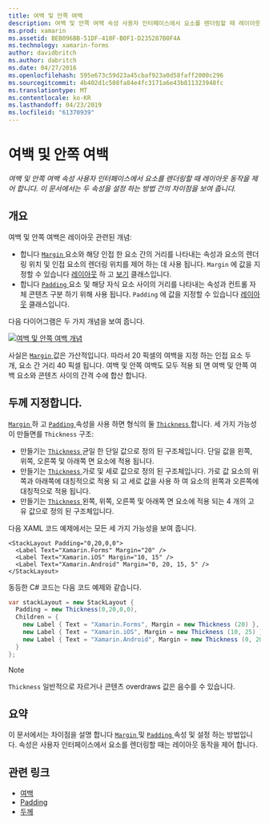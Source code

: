 ```yaml
---
title: 여백 및 안쪽 여백
description: 여백 및 안쪽 여백 속성 사용자 인터페이스에서 요소를 렌더링할 때 레이아웃 동작을 제어 합니다. 이 문서에서는 두 속성을 설정 하는 방법 간의 차이점을 보여 줍니다.
ms.prod: xamarin
ms.assetid: BEB096BB-51DF-410F-B0F1-D235287B0F4A
ms.technology: xamarin-forms
author: davidbritch
ms.author: dabritch
ms.date: 04/27/2016
ms.openlocfilehash: 595e673c59d23a45cbaf923a0d58faff2000c296
ms.sourcegitcommit: 4b402d1c508fa84e4fc3171a6e43b811323948fc
ms.translationtype: MT
ms.contentlocale: ko-KR
ms.lasthandoff: 04/23/2019
ms.locfileid: "61370939"
---
```

# <a name="margin-and-padding"></a>여백 및 안쪽 여백

_여백 및 안쪽 여백 속성 사용자 인터페이스에서 요소를 렌더링할 때 레이아웃 동작을 제어 합니다. 이 문서에서는 두 속성을 설정 하는 방법 간의 차이점을 보여 줍니다._

## <a name="overview"></a>개요

여백 및 안쪽 여백은 레이아웃 관련된 개념:

- 합니다 [ `Margin` ](xref:Xamarin.Forms.View.Margin) 요소와 해당 인접 한 요소 간의 거리를 나타내는 속성과 요소의 렌더링 위치 및 인접 요소의 렌더링 위치를 제어 하는 데 사용 됩니다. `Margin` 에 값을 지정할 수 있습니다 [레이아웃](~/xamarin-forms/user-interface/controls/layouts.md) 하 고 [보기](~/xamarin-forms/user-interface/controls/views.md) 클래스입니다.
- 합니다 [ `Padding` ](xref:Xamarin.Forms.Layout.Padding) 요소 및 해당 자식 요소 사이의 거리를 나타내는 속성과 컨트롤 자체 콘텐츠 구분 하기 위해 사용 됩니다. `Padding` 에 값을 지정할 수 있습니다 [레이아웃](~/xamarin-forms/user-interface/controls/layouts.md) 클래스입니다.

다음 다이어그램은 두 가지 개념을 보여 줍니다.

[![](margin-and-padding-images/margins-and-padding-sml.png "여백 및 안쪽 여백 개념")](margin-and-padding-images/margins-and-padding.png#lightbox "여백 및 안쪽 여백 개념")

사실은 [ `Margin` ](xref:Xamarin.Forms.View.Margin) 값은 가산적입니다. 따라서 20 픽셀의 여백을 지정 하는 인접 요소 두 개, 요소 간 거리 40 픽셀 됩니다. 여백 및 안쪽 여백도 모두 적용 되 면 여백 및 안쪽 여백 요소와 콘텐츠 사이의 간격 수에 합산 합니다.

## <a name="specifying-a-thickness"></a>두께 지정합니다.

[ `Margin` ](xref:Xamarin.Forms.View.Margin) 하 고 [ `Padding` ](xref:Xamarin.Forms.Layout.Padding) 속성을 사용 하면 형식의 둘 [ `Thickness` ](xref:Xamarin.Forms.Thickness)합니다. 세 가지 가능성이 만들면를 `Thickness` 구조:

- 만들기는 [ `Thickness` ](xref:Xamarin.Forms.Thickness) 균일 한 단일 값으로 정의 된 구조체입니다. 단일 값을 왼쪽, 위쪽, 오른쪽 및 아래쪽 면 요소에 적용 됩니다.
- 만들기는 [ `Thickness` ](xref:Xamarin.Forms.Thickness) 가로 및 세로 값으로 정의 된 구조체입니다. 가로 값 요소의 위쪽과 아래쪽에 대칭적으로 적용 되 고 세로 값을 사용 하 여 요소의 왼쪽과 오른쪽에 대칭적으로 적용 됩니다.
- 만들기는 [ `Thickness` ](xref:Xamarin.Forms.Thickness) 왼쪽, 위쪽, 오른쪽 및 아래쪽 면 요소에 적용 되는 4 개의 고유 값으로 정의 된 구조체입니다.

다음 XAML 코드 예제에서는 모든 세 가지 가능성을 보여 줍니다.

```xaml
<StackLayout Padding="0,20,0,0">
  <Label Text="Xamarin.Forms" Margin="20" />
  <Label Text="Xamarin.iOS" Margin="10, 15" />
  <Label Text="Xamarin.Android" Margin="0, 20, 15, 5" />
</StackLayout>
```

동등한 C# 코드는 다음 코드 예제와 같습니다.

```csharp
var stackLayout = new StackLayout {
  Padding = new Thickness(0,20,0,0),
  Children = {
    new Label { Text = "Xamarin.Forms", Margin = new Thickness (20) },
    new Label { Text = "Xamarin.iOS", Margin = new Thickness (10, 25) },
    new Label { Text = "Xamarin.Android", Margin = new Thickness (0, 20, 15, 5) }
  }
};
```

> [!NOTE]
> `Thickness` 일반적으로 자르거나 콘텐츠 overdraws 값은 음수를 수 있습니다.

## <a name="summary"></a>요약

이 문서에서는 차이점을 설명 합니다 [ `Margin` ](xref:Xamarin.Forms.View.Margin) 및 [ `Padding` ](xref:Xamarin.Forms.Layout.Padding) 속성 및 설정 하는 방법입니다. 속성은 사용자 인터페이스에서 요소를 렌더링할 때는 레이아웃 동작을 제어 합니다.


## <a name="related-links"></a>관련 링크

- [여백](xref:Xamarin.Forms.View.Margin)
- [Padding](xref:Xamarin.Forms.Layout.Padding)
- [두께](xref:Xamarin.Forms.Thickness)
